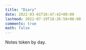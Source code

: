 ```yaml
---
title: "Diary"
date: 2022-03-01T16:47:42+08:00
lastmod: 2022-07-19T18:26:58+08:00
comments: true
math: false
---
```


Notes token by day.

<!--more-->
